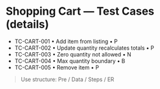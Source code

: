 # Shopping Cart — Test Cases (details)
- TC-CART-001 • Add item from listing • P
- TC-CART-002 • Update quantity recalculates totals • P
- TC-CART-003 • Zero quantity not allowed • N
- TC-CART-004 • Max quantity boundary • B
- TC-CART-005 • Remove item • P

> Use structure: Pre / Data / Steps / ER
